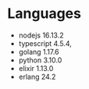# Languages

* nodejs 16.13.2
* typescript 4.5.4,
* golang 1.17.6
* python 3.10.0
* elixir 1.13.0
* erlang 24.2
